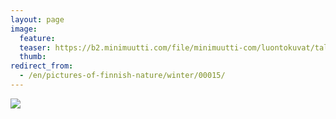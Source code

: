 ```yaml
---
layout: page
image:
  feature:
  teaser: https://b2.minimuutti.com/file/minimuutti-com/luontokuvat/talvi/DSC19752-245px.jpg
  thumb:
redirect_from:
  - /en/pictures-of-finnish-nature/winter/00015/
---
```


[![](https://b2.minimuutti.com/file/minimuutti-com/luontokuvat/talvi/DSC19752-800px.jpg)](https://dl.dropboxusercontent.com/sh/ea1wtnz7z734o12/AAATD2A4JcENbBmCKIO3oMfwa/luontokuvat/talvi/DSC19752.jpg)

